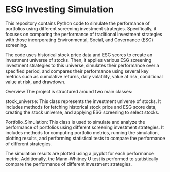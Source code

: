 # ESG Investing Simulation
 
This repository contains Python code to simulate the performance of portfolios using different screening investment strategies. Specifically, it focuses on comparing the performance of traditional investment strategies with those incorporating Environmental, Social, and Governance (ESG) screening.

The code uses historical stock price data and ESG scores to create an investment universe of stocks. Then, it applies various ESG screening investment strategies to this universe, simulates their performance over a specified period, and compares their performance using several key metrics such as cumulative returns, daily volatility, value at risk, conditional value at risk, and drawdown.

Overview
The project is structured around two main classes:

stock_universe: This class represents the investment universe of stocks. It includes methods for fetching historical stock price and ESG score data, creating the stock universe, and applying ESG screening to select stocks.

Portfolio_Simulation: This class is used to simulate and analyze the performance of portfolios using different screening investment strategies. It includes methods for computing portfolio metrics, running the simulation, plotting results, and performing statistical tests to compare the performance of different strategies.

The simulation results are plotted using a joyplot for each performance metric. Additionally, the Mann-Whitney U test is performed to statistically compare the performance of different investment strategies.
